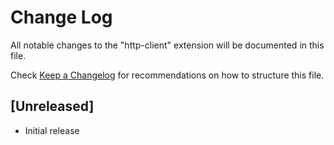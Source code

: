 # Change Log

All notable changes to the "http-client" extension will be documented in this file.

Check [Keep a Changelog](http://keepachangelog.com/) for recommendations on how to structure this file.

## [Unreleased]

- Initial release